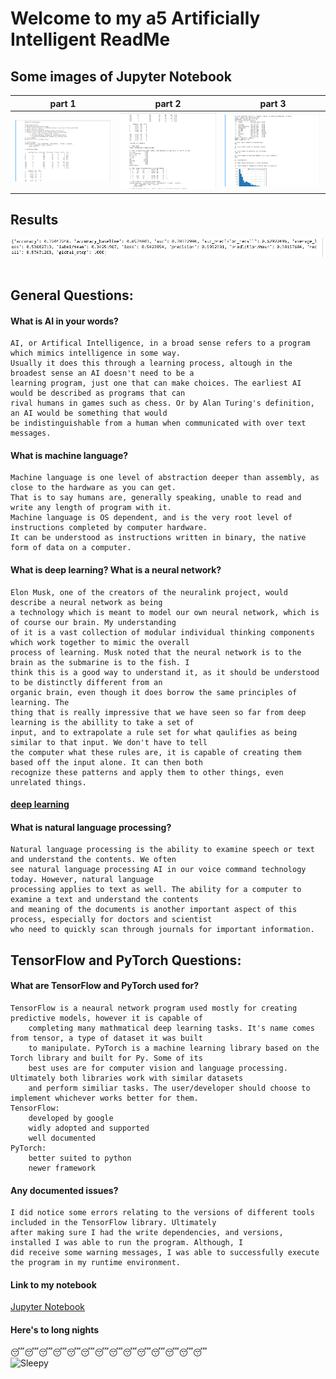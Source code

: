 # Welcome to my a5 Artificially Intelligent ReadMe

## Some images of Jupyter Notebook

| part 1 | part 2 | part 3 |
| --- | --- | --- |
![AI statistics](img/a5_p1.png "AI Stats")|![AI statistics](img/a5_p2.png "AI Stats")|![AI statistics](img/a5_p3.png "AI Stats")|

## Results
![AI statistics](img/a5_p4.png "AI Stats")
</br>
</br>

## General Questions:

#### What is AI in your words?
    AI, or Artifical Intelligence, in a broad sense refers to a program which mimics intelligence in some way.
    Usually it does this through a learning process, altough in the broadest sense an AI doesn't need to be a 
    learning program, just one that can make choices. The earliest AI would be described as programs that can
    rival humans in games such as chess. Or by Alan Turing's definition, an AI would be something that would
    be indistinguishable from a human when communicated with over text messages.

#### What is machine language?
    Machine language is one level of abstraction deeper than assembly, as close to the hardware as you can get.
    That is to say humans are, generally speaking, unable to read and write any length of program with it.
    Machine language is OS dependent, and is the very root level of instructions completed by computer hardware.
    It can be understood as instructions written in binary, the native form of data on a computer.

#### What is deep learning? What is a neural network?
    Elon Musk, one of the creators of the neuralink project, would describe a neural network as being
    a technology which is meant to model our own neural network, which is of course our brain. My understanding
    of it is a vast collection of modular individual thinking components which work together to mimic the overall
    process of learning. Musk noted that the neural network is to the brain as the submarine is to the fish. I
    think this is a good way to understand it, as it should be understood to be distinctly different from an
    organic brain, even though it does borrow the same principles of learning. The 
    thing that is really impressive that we have seen so far from deep learning is the abillity to take a set of
    input, and to extrapolate a rule set for what qaulifies as being similar to that input. We don't have to tell
    the computer what these rules are, it is capable of creating them based off the input alone. It can then both
    recognize these patterns and apply them to other things, even unrelated things.

#### [deep learning](https://www.youtube.com/watch?v=X0oSKFUnEXc "Robot Brain") 

#### What is natural language processing?
    Natural language processing is the ability to examine speech or text and understand the contents. We often
    see natural language processing AI in our voice command technology today. However, natural language
    processing applies to text as well. The ability for a computer to examine a text and understand the contents
    and meaning of the documents is another important aspect of this process, especially for doctors and scientist
    who need to quickly scan through journals for important information.

## TensorFlow and PyTorch Questions:

#### What are TensorFlow and PyTorch used for?
    TensorFlow is a neaural network program used mostly for creating predictive models, however it is capable of
        completing many mathmatical deep learning tasks. It's name comes from tensor, a type of dataset it was built
        to manipulate. PyTorch is a machine learning library based on the Torch library and built for Py. Some of its
        best uses are for computer vision and language processing. Ultimately both libraries work with similar datasets
        and perform similiar tasks. The user/developer should choose to implement whichever works better for them.
    TensorFlow:
        developed by google
        widly adopted and supported
        well documented
    PyTorch:
        better suited to python
        newer framework

#### Any documented issues?
    I did notice some errors relating to the versions of different tools included in the TensorFlow library. Ultimately
    after making sure I had the write dependencies, and versions, installed I was able to run the program. Although, I 
    did receive some warning messages, I was able to successfully execute the program in my runtime environment.

#### Link to my notebook
[Jupyter Notebook](ai_a5.ipynb "Jupyter Notebook")

#### Here's to long nights
:sleeping::sleeping::sleeping::sleeping::sleeping::sleeping::sleeping::sleeping::sleeping::sleeping::sleeping::sleeping::sleeping::sleeping:
</br>
![Sleepy](https://media.giphy.com/media/xT5LMEMzdKTE2a6xfG/giphy.gif "Sleepy")
        

        
